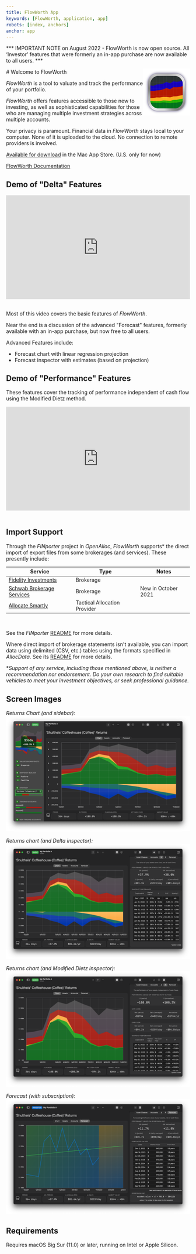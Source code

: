 ```yaml
---
title: FlowWorth App
keywords: [FlowWorth, application, app]
robots: [index, anchors]
anchor: app
---
```



*** IMPORTANT NOTE on August 2022 - FlowWorth is now open source. All ‘Investor’ features that were formerly an in-app purchase are now available to all users. ***

<img align="right" src="../images/worth_icon.png" width="128" height="128"/>
# Welcome to FlowWorth

_FlowWorth_ is a tool to valuate and track the performance of your portfolio.

_FlowWorth_ offers features accessible to those new to investing, as well as sophisticated capabilities for those who are managing multiple investment strategies across multiple accounts.

Your privacy is paramount. Financial data in _FlowWorth_ stays local to your computer. None of it is uploaded to the cloud. No connection to remote providers is involved. 

[Available for download](https://apps.apple.com/us/app/flowworth/id1592421733) in the Mac App Store. (U.S. only for now)

[FlowWorth Documentation](/worth/contents/index.html)

## Demo of "Delta" Features

<div style="padding:56.25% 0 0 0;position:relative;"><iframe src="https://player.vimeo.com/video/642480106?badge=0&amp;autopause=0&amp;player_id=0&amp;app_id=58479" frameborder="0" allow="autoplay; fullscreen; picture-in-picture" allowfullscreen style="position:absolute;top:0;left:0;width:100%;height:100%;" title="FlowAllocator-Basic-1 - HD 1080p.mov"></iframe></div><script src="https://player.vimeo.com/api/player.js"></script>

<br/>

Most of this video covers the basic features of _FlowWorth_.

Near the end is a discussion of the advanced "Forecast" features, formerly available with an in-app purchase, but now free to all users.

Advanced Features include:

* Forecast chart with linear regression projection
* Forecast inspector with estimates (based on projection)

## Demo of "Performance" Features

These features cover the tracking of performance independent of cash flow using the Modified Dietz method.

<div style="padding:56.25% 0 0 0;position:relative;"><iframe src="https://player.vimeo.com/video/642778584?badge=0&amp;autopause=0&amp;player_id=0&amp;app_id=58479" frameborder="0" allow="autoplay; fullscreen; picture-in-picture" allowfullscreen style="position:absolute;top:0;left:0;width:100%;height:100%;" title="FlowAllocator-Basic-1 - HD 1080p.mov"></iframe></div><script src="https://player.vimeo.com/api/player.js"></script>

<br/>

## Import Support

Through the _FINporter_ project in _OpenAlloc_, _FlowWorth_ supports\* the direct import of export files from some brokerages (and services). These presently include:

<div class="special_table"></div>

| Service | Type | Notes |
| ------- | ---- | ------- |
| [Fidelity Investments](https://fidelity.com) | Brokerage | |
| [Schwab Brokerage Services](https://schwab.com) | Brokerage | New in October 2021 |
| [Allocate Smartly](https://allocatesmartly.com) | Tactical Allocation Provider | |

<br/>

See the _FINporter_ [README](https://github.com/openalloc/FINporter) for more details.

Where direct import of brokerage statements isn't available, you can import data using delimited (CSV, etc.) tables using the formats specified in _AllocData_. See its [README](https://github.com/openalloc/AllocData) for more details.

\*_Support of any service, including those mentioned above, is neither a recommendation nor endorsement. Do your own research to find suitable vehicles to meet your investment objectives, or seek professional guidance._

## Screen Images

_Returns Chart (and sidebar):_
![Optimizer](/images/worth0.png#center)

_Returns chart (and Delta inspector):_
![Sidebar](/images/worth1.png#center)

_Returns chart (and Modified Dietz inspector):_
![Sidebar](/images/worth2.png#center)

_Forecast (with subscription):_
![Optimizer](/images/worth3.png#center)

## Requirements

Requires macOS Big Sur (11.0) or later, running on Intel or Apple Silicon.



